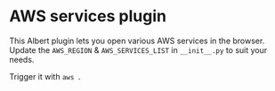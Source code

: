 # AWS services plugin

This Albert plugin lets you open various AWS services in the browser.  
Update the `AWS_REGION` & `AWS_SERVICES_LIST` in `__init__.py` to suit your needs.

Trigger it with `aws `.
